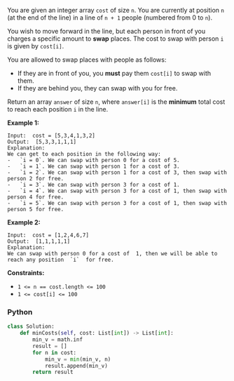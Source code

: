 You are given an integer array  `cost`  of size  `n`. You are currently at position  `n`  (at the end of the line) in a line of  `n + 1`  people (numbered from 0 to  `n`).

You wish to move forward in the line, but each person in front of you charges a specific amount to  **swap**  places. The cost to swap with person  `i`  is given by  `cost[i]`.

You are allowed to swap places with people as follows:

-   If they are in front of you, you  **must**  pay them  `cost[i]`  to swap with them.
-   If they are behind you, they can swap with you for free.

Return an array  `answer`  of size  `n`, where  `answer[i]`  is the  **minimum**  total cost to reach each position  `i`  in the line.

**Example 1:**
```
Input:  cost = [5,3,4,1,3,2]
Output:  [5,3,3,1,1,1]
Explanation:
We can get to each position in the following way:
-   `i = 0`. We can swap with person 0 for a cost of 5.
-   `i = 1`. We can swap with person 1 for a cost of 3.
-   `i = 2`. We can swap with person 1 for a cost of 3, then swap with person 2 for free.
-   `i = 3`. We can swap with person 3 for a cost of 1.
-   `i = 4`. We can swap with person 3 for a cost of 1, then swap with person 4 for free.
-   `i = 5`. We can swap with person 3 for a cost of 1, then swap with person 5 for free.
```

**Example 2:**
```
Input:  cost = [1,2,4,6,7]
Output:  [1,1,1,1,1]
Explanation:
We can swap with person 0 for a cost of  1, then we will be able to reach any position  `i`  for free.
```

**Constraints:**

-   `1 <= n == cost.length <= 100`
-   `1 <= cost[i] <= 100`


### Python
```py
class Solution:
    def minCosts(self, cost: List[int]) -> List[int]:
        min_v = math.inf
        result = []
        for n in cost:
            min_v = min(min_v, n)
            result.append(min_v)
        return result
```